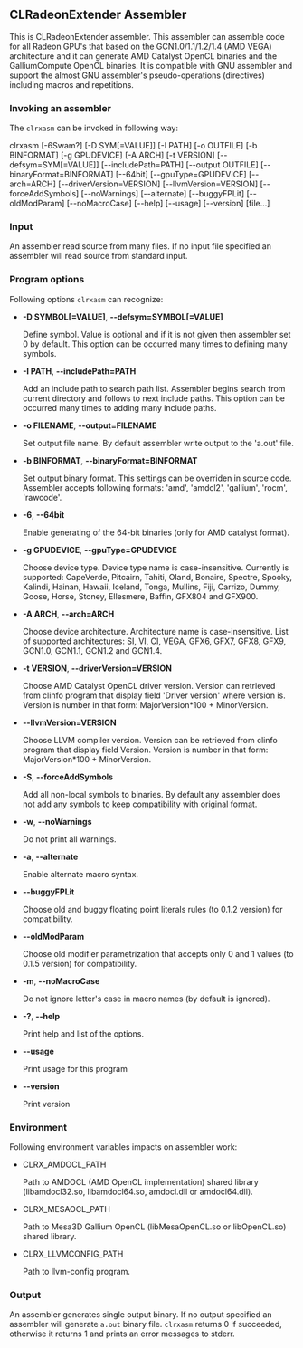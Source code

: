 ## CLRadeonExtender Assembler

This is CLRadeonExtender assembler. This assembler can assemble code for all Radeon GPU's
that based on the GCN1.0/1.1/1.2/1.4 (AMD VEGA) architecture and it can generate AMD Catalyst
OpenCL binaries and the GalliumCompute OpenCL binaries. It is compatible with GNU assembler
and support the almost GNU assembler's pseudo-operations (directives) including macros and
repetitions.

### Invoking an assembler

The `clrxasm` can be invoked in following way:

clrxasm [-6Swam?] [-D SYM[=VALUE]] [-I PATH] [-o OUTFILE] [-b BINFORMAT]
[-g GPUDEVICE] [-A ARCH] [-t VERSION] [--defsym=SYM[=VALUE]] [--includePath=PATH]
[--output OUTFILE] [--binaryFormat=BINFORMAT] [--64bit] [--gpuType=GPUDEVICE]
[--arch=ARCH] [--driverVersion=VERSION] [--llvmVersion=VERSION] [--forceAddSymbols]
[--noWarnings] [--alternate] [--buggyFPLit] [--oldModParam]
[--noMacroCase] [--help] [--usage] [--version] [file...]

### Input

An assembler read source from many files. If no input file specified an assembler
will read source from standard input.

### Program options

Following options `clrxasm` can recognize:

* **-D SYMBOL[=VALUE]**, **--defsym=SYMBOL[=VALUE]**

    Define symbol. Value is optional and if it is not given then assembler set 0 by default.
This option can be occurred many times to defining many symbols.

* **-I PATH**, **--includePath=PATH**

    Add  an include path to search path list. Assembler begins search from current directory
and follows to next include paths.
This option can be occurred many times to adding many include paths.

* **-o FILENAME**, **--output=FILENAME**

    Set output file name. By default assembler write output to the 'a.out' file.

* **-b BINFORMAT**, **--binaryFormat=BINFORMAT**

    Set output binary format. This settings can be overriden in source code.
Assembler accepts following formats: 'amd', 'amdcl2', 'gallium', 'rocm', 'rawcode'.

* **-6**, **--64bit**

    Enable generating of the 64-bit binaries (only for AMD catalyst format).

* **-g GPUDEVICE**, **--gpuType=GPUDEVICE**

    Choose device type. Device type name is case-insensitive.
Currently is supported: 
CapeVerde, Pitcairn, Tahiti, Oland, Bonaire, Spectre, Spooky, Kalindi,
Hainan, Hawaii, Iceland, Tonga, Mullins, Fiji, Carrizo, Dummy, Goose, Horse, Stoney,
Ellesmere, Baffin, GFX804 and GFX900.

* **-A ARCH**, **--arch=ARCH**

    Choose device architecture. Architecture name is case-insensitive.
List of supported architectures:
SI, VI, CI, VEGA, GFX6, GFX7, GFX8, GFX9, GCN1.0, GCN1.1, GCN1.2 and GCN1.4.

* **-t VERSION**, **--driverVersion=VERSION**

    Choose AMD Catalyst OpenCL driver version. Version can retrieved from clinfo program
that display field 'Driver version' where version is. Version is number in that form:
MajorVersion*100 + MinorVersion.

* **--llvmVersion=VERSION**

    Choose LLVM compiler version. Version can be retrieved from clinfo program that display
field Version. Version is number in that form: MajorVersion*100 + MinorVersion.

* **-S**, **--forceAddSymbols**

    Add all non-local symbols to binaries. By default any assembler does not add any symbols
to keep compatibility with original format.

* **-w**, **--noWarnings**

    Do not print all warnings.

* **-a**, **--alternate**

    Enable alternate macro syntax.

* **--buggyFPLit**

    Choose old and buggy floating point literals rules (to 0.1.2 version)
for compatibility.

* **--oldModParam**

    Choose old modifier parametrization that accepts only 0 and 1 values (to 0.1.5 version)
for compatibility.

* **-m**, **--noMacroCase**

    Do not ignore letter's case in macro names (by default is ignored).
    
* **-?**, **--help**

    Print help and list of the options.

* **--usage**

    Print usage for this program

* **--version**

    Print version

### Environment

Following environment variables impacts on assembler work:

* CLRX_AMDOCL_PATH

    Path to AMDOCL (AMD OpenCL implementation) shared library (libamdocl32.so,
libamdocl64.so, amdocl.dll or amdocl64.dll).

* CLRX_MESAOCL_PATH

    Path to Mesa3D Gallium OpenCL (libMesaOpenCL.so or libOpenCL.so)
shared library.

* CLRX_LLVMCONFIG_PATH

    Path to llvm-config program.


### Output

An assembler generates single output binary. If no output specified an assembler will
generate `a.out` binary file. `clrxasm` returns 0 if succeeded, otherwise
it returns 1 and prints an error messages to stderr.

